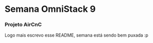 # Semana OmniStack 9
### Projeto AirCnC

Logo mais escrevo esse README, semana está sendo bem puxada :p
